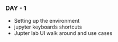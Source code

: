 
### DAY - 1 

  - Setting up the environment 
  - jupyter keyboards shortcuts
  - Jupter lab UI walk around and use cases

